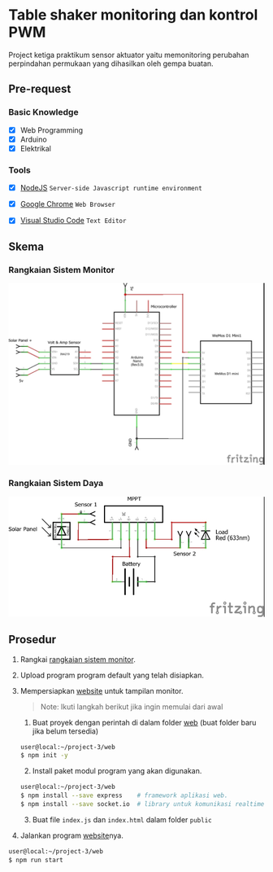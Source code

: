 # Table shaker monitoring dan kontrol PWM

Project ketiga praktikum sensor aktuator yaitu memonitoring perubahan perpindahan permukaan yang dihasilkan oleh gempa buatan.

## Pre-request

### Basic Knowledge
- [x] Web Programming
- [x] Arduino
- [x] Elektrikal

### Tools
- [x] [NodeJS](https://nodejs.org/en/download/) `Server-side Javascript runtime environment`
- [x] [Google Chrome](https://www.google.com/chrome/) `Web Browser`
- [x] [Visual Studio Code](https://code.visualstudio.com/) `Text Editor`


## Skema

### Rangkaian Sistem Monitor
![Electrical Circuit](electrical_schem.jpg "Electrical Circuit")

### Rangkaian Sistem Daya
![Power Circuit](power_schem.jpg "Power Circuit")

## Prosedur

1. Rangkai [rangkaian sistem monitor](#rangkaian-sistem-monitor).
2. Upload program program default yang telah disiapkan.
3. Mempersiapkan [website](https://github.com/ilomon10/praktikum-sensor-aktuator/tree/master/project-3/web) untuk tampilan monitor.

    > Note: Ikuti langkah berikut jika ingin memulai dari awal
    1. Buat proyek dengan perintah di dalam folder [web](https://github.com/ilomon10/praktikum-sensor-aktuator/tree/master/project-3/web) (buat folder baru jika belum tersedia)
    ```bash
    user@local:~/project-3/web 
    $ npm init -y
    ```
    2. Install paket modul program yang akan digunakan.
    ```bash
    user@local:~/project-3/web 
    $ npm install --save express    # framework aplikasi web.
    $ npm install --save socket.io  # library untuk komunikasi realtime.
    ```
    3. Buat file `index.js` dan `index.html` dalam folder `public`
4. Jalankan program [website](https://github.com/ilomon10/praktikum-sensor-aktuator/tree/master/project-3/web)nya.
```bash
user@local:~/project-3/web 
$ npm run start
```